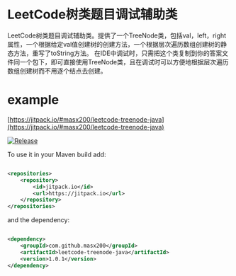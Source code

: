 # LeetCode树类题目调试辅助类

LeetCode树类题目调试辅助类。提供了一个TreeNode类，包括val，left，right属性，一个根据给定val值创建树的创建方法，一个根据层次遍历数组创建树的静态方法，重写了toString方法。
在IDE中调试时，只需把这个类复制到你的答案文件同一个包下，即可直接使用TreeNode类，且在调试时可以方便地根据层次遍历数组创建树而不用逐个结点去创建。

# example



[https://jitpack.io/#masx200/leetcode-treenode-java](https://jitpack.io/#masx200/leetcode-treenode-java)

[![Release](https://jitpack.io/v/masx200/leetcode-treenode-java.svg)](https://jitpack.io/#masx200/leetcode-treenode-java)

To use it in your Maven build add:

```xml

<repositories>
    <repository>
        <id>jitpack.io</id>
        <url>https://jitpack.io</url>
    </repository>
</repositories>
```

and the dependency:

```xml

<dependency>
    <groupId>com.github.masx200</groupId>
    <artifactId>leetcode-treenode-java</artifactId>
    <version>1.0.1</version>
</dependency>
```

